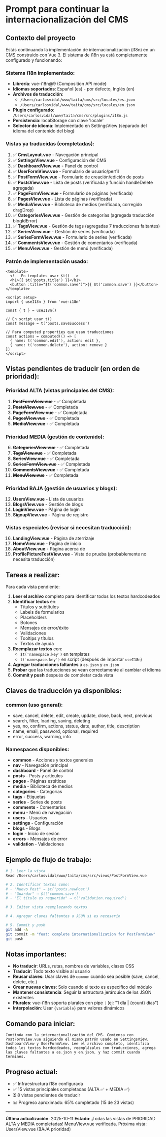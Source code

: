 # Prompt para continuar la internacionalización del CMS

## Contexto del proyecto

Estás continuando la implementación de internacionalización (i18n) en un CMS construido con Vue 3. El sistema de i18n ya está completamente configurado y funcionando:

### Sistema i18n implementado:
- **Librería**: vue-i18n@9 (Composition API mode)
- **Idiomas soportados**: Español (es) - por defecto, Inglés (en)
- **Archivos de traducción**:
  - `/Users/carlosvidal/www/taita/cms/src/locales/es.json`
  - `/Users/carlosvidal/www/taita/cms/src/locales/en.json`
- **Plugin configurado**: `/Users/carlosvidal/www/taita/cms/src/plugins/i18n.js`
- **Persistencia**: localStorage con clave 'locale'
- **Selector de idioma**: Implementado en SettingsView (separado del idioma del contenido del blog)

### Vistas ya traducidas (completadas):
1. ✅ **CmsLayout.vue** - Navegación principal
2. ✅ **SettingsView.vue** - Configuración del CMS
3. ✅ **DashboardView.vue** - Panel de control
4. ✅ **UserFormView.vue** - Formulario de usuario/perfil
5. ✅ **PostFormView.vue** - Formulario de creación/edición de posts
6. ✅ **PostsView.vue** - Lista de posts (verificada y función handleDelete agregada)
7. ✅ **PageFormView.vue** - Formulario de páginas (verificada)
8. ✅ **PagesView.vue** - Lista de páginas (verificada)
9. ✅ **MediaView.vue** - Biblioteca de medios (verificada, corregido dragDrop)
10. ✅ **CategoriesView.vue** - Gestión de categorías (agregada traducción blogIdError)
11. ✅ **TagsView.vue** - Gestión de tags (agregadas 7 traducciones faltantes)
12. ✅ **SeriesView.vue** - Gestión de series (verificada)
13. ✅ **SeriesFormView.vue** - Formulario de series (verificada)
14. ✅ **CommentsView.vue** - Gestión de comentarios (verificada)
15. ✅ **MenuView.vue** - Gestión de menú (verificada)

### Patrón de implementación usado:

```vue
<template>
  <!-- En templates usar $t() -->
  <h1>{{ $t('posts.title') }}</h1>
  <button :title="$t('common.save')">{{ $t('common.save') }}</button>
</template>

<script setup>
import { useI18n } from 'vue-i18n'

const { t } = useI18n()

// En script usar t()
const message = t('posts.saveSuccess')

// Para computed properties que usan traducciones
const actions = computed(() => [
  { name: t('common.edit'), action: edit },
  { name: t('common.delete'), action: remove }
])
</script>
```

## Vistas pendientes de traducir (en orden de prioridad):

### Prioridad ALTA (vistas principales del CMS):
1. ~~**PostFormView.vue**~~ - ✅ Completada
2. ~~**PostsView.vue**~~ - ✅ Completada
3. ~~**PageFormView.vue**~~ - ✅ Completada
4. ~~**PagesView.vue**~~ - ✅ Completada
5. ~~**MediaView.vue**~~ - ✅ Completada

### Prioridad MEDIA (gestión de contenido):
6. ~~**CategoriesView.vue**~~ - ✅ Completada
7. ~~**TagsView.vue**~~ - ✅ Completada
8. ~~**SeriesView.vue**~~ - ✅ Completada
9. ~~**SeriesFormView.vue**~~ - ✅ Completada
10. ~~**CommentsView.vue**~~ - ✅ Completada
11. ~~**MenuView.vue**~~ - ✅ Completada

### Prioridad BAJA (gestión de usuarios y blogs):
12. **UsersView.vue** - Lista de usuarios
13. **BlogsView.vue** - Gestión de blogs
14. **LoginView.vue** - Página de login
15. **SignupView.vue** - Página de registro

### Vistas especiales (revisar si necesitan traducción):
16. **LandingView.vue** - Página de aterrizaje
17. **HomeView.vue** - Página de inicio
18. **AboutView.vue** - Página acerca de
19. **ProfilePictureTestView.vue** - Vista de prueba (probablemente no necesita traducción)

## Tareas a realizar:

Para cada vista pendiente:

1. **Leer el archivo** completo para identificar todos los textos hardcodeados
2. **Identificar textos** en:
   - Títulos y subtítulos
   - Labels de formularios
   - Placeholders
   - Botones
   - Mensajes de error/éxito
   - Validaciones
   - Tooltips y títulos
   - Textos de ayuda
3. **Reemplazar textos** con:
   - `$t('namespace.key')` en templates
   - `t('namespace.key')` en script (después de importar `useI18n`)
4. **Agregar traducciones faltantes** a `es.json` y `en.json`
5. **Probar** que las traducciones se vean correctamente al cambiar el idioma
6. **Commit y push** después de completar cada vista

## Claves de traducción ya disponibles:

### common (uso general):
- save, cancel, delete, edit, create, update, close, back, next, previous
- search, filter, loading, saving, deleting
- yes, no, confirm, actions, status, date, author, title, description
- name, email, password, optional, required
- error, success, warning, info

### Namespaces disponibles:
- **common** - Acciones y textos generales
- **nav** - Navegación principal
- **dashboard** - Panel de control
- **posts** - Posts y artículos
- **pages** - Páginas estáticas
- **media** - Biblioteca de medios
- **categories** - Categorías
- **tags** - Etiquetas
- **series** - Series de posts
- **comments** - Comentarios
- **menu** - Menú de navegación
- **users** - Usuarios
- **settings** - Configuración
- **blogs** - Blogs
- **login** - Inicio de sesión
- **errors** - Mensajes de error
- **validation** - Validaciones

## Ejemplo de flujo de trabajo:

```bash
# 1. Leer la vista
Read /Users/carlosvidal/www/taita/cms/src/views/PostFormView.vue

# 2. Identificar textos como:
# - "Nuevo Post" → $t('posts.newPost')
# - "Guardar" → $t('common.save')
# - "El título es requerido" → t('validation.required')

# 3. Editar vista reemplazando textos

# 4. Agregar claves faltantes a JSON si es necesario

# 5. Commit y push
git add -A
git commit -m "feat: complete internationalization for PostFormView"
git push
```

## Notas importantes:

- **No traducir**: URLs, rutas, nombres de variables, clases CSS
- **Traducir**: Todo texto visible al usuario
- **Reusar claves**: Usar claves de `common` cuando sea posible (save, cancel, delete, etc.)
- **Crear nuevas claves**: Solo cuando el texto es específico del módulo
- **Mantener consistencia**: Seguir la estructura jerárquica de los JSON existentes
- **Plurales**: vue-i18n soporta plurales con pipe `|` (ej: "1 día | {count} días")
- **Interpolación**: Usar `{variable}` para valores dinámicos

## Comando para iniciar:

```
Continúa con la internacionalización del CMS. Comienza con PostFormView.vue siguiendo el mismo patrón usado en SettingsView, DashboardView y UserFormView. Lee el archivo completo, identifica todos los textos hardcodeados, reemplázalos con traducciones, agrega las claves faltantes a es.json y en.json, y haz commit cuando termines.
```

## Progreso actual:

- ✅ Infraestructura i18n configurada
- ✅ 15 vistas principales completadas (ALTA ✅ + MEDIA ✅)
- ⏳ 8 vistas pendientes de traducir
- 📊 Progreso aproximado: 65% completado (15 de 23 vistas)

---

**Última actualización**: 2025-10-11
**Estado**: ¡Todas las vistas de PRIORIDAD ALTA y MEDIA completadas! MenuView.vue verificada. Próxima vista: UsersView.vue (BAJA prioridad)
